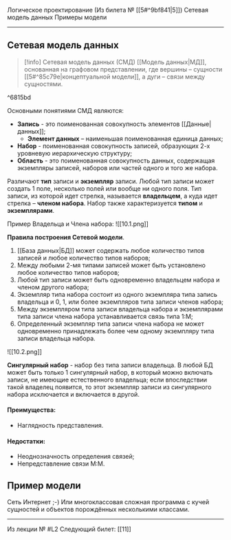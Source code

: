 Логическое проектирование (Из билета № [[5#^9bf841|5]])
Сетевая модель данных
Примеры модели

---

## Сетевая модель данных

>[!info] Сетевая модель данных (СМД)
>[[Модель данных|МД]], основанная на графовом представлении, где вершины – сущности [[5#^85c79e|концептуальной модели]], а дуги – связи между сущностями.

^6815bd

Основными понятиями СМД являются:
- **Запись** - это поименованная совокупность элементов [[Данные|данных]];
	- **Элемент данных** – наименьшая поименованная единица данных;
- **Набор** - поименованная совокупность записей, образующих 2-х уровневую иерархическую структуру;
- **Область** - это поименованная совокупность данных, содержащая экземпляры записей, наборов или частей одного и того же набора.

Различают **тип** записи и **экземпляр** записи.
Любой тип записи может создать 1 поле, несколько полей или вообще ни одного поля.
Тип записи, из которой идет стрелка, называется **владельцем**, а куда идет стрелка – **членом набора**.
Набор также характеризуется **типом** и **экземплярами**.

Пример Владельца и Члена набора:
![[10.1.png]]

**Правила построения Сетевой модели**.
1. [[База данных|БД]] может содержать любое количество типов записей и любое количество типов наборов;
2. Между любыми 2-мя типами записей может быть установлено любое количество типов наборов;
3. Любой тип записи может быть одновременно владельцем набора и членом другого набора;
4. Экземпляр типа набора состоит из одного экземпляра типа запись владельца и 0, 1, или более экземпляров типа записи членов набора;
5. Между экземпляром типа записи владельца набора и экземплярами типа записи члена набора устанавливается связь типа 1:М;
6. Определенный экземпляр типа записи члена набора не может одновременно принадлежать более чем одному экземпляру типа записи владельца набора.

![[10.2.png]]

**Сингулярный набор** - набор без типа записи владельца.
В любой БД может быть только 1 сингулярный набор, в который можно включать записи, не имеющие естественного владельца;
если впоследствии такой владелец появится, то этот экземпляр записи из сингулярного набора исключается и включается в другой.

#### Преимущества:
- Наглядность представления.
#### Недостатки:
- Неоднозначность определения связей;
- Непредставление связи М:М.

## Пример модели

Сеть Интернет  ;-)
Или многоклассовая сложная программа с кучей сущностей и объектов порождённых несколькими классами.

---

Из лекции № #L2 
Следующий билет: [[11]]



